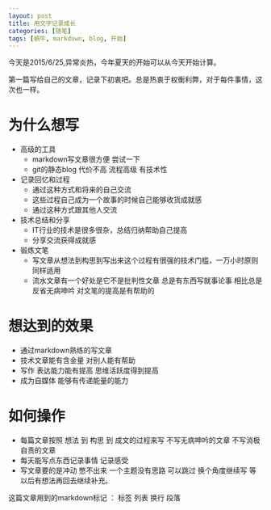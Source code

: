 ```yaml
---
layout: post
title: 用文字记录成长
categories: [随笔]
tags: [蜗牛, markdown, blog, 开始]
---
```


今天是2015/6/25,异常炎热，今年夏天的开始可以从今天开始计算。  

第一篇写给自己的文章，记录下初衷吧。总是热衷于权衡利弊，对于每件事情，这次也一样。

# 为什么想写
* 高级的工具
  * markdown写文章很方便 尝试一下
  * git的静态blog 代价不高 流程高级 有技术性
* 记录回忆和过程  
  * 通过这种方式和将来的自己交流
  * 这些过程自己成为一个故事的时候自己能够收货成就感
  * 通过这种方式跟其他人交流
* 技术总结和分享
  * IT行业的技术是很多很杂，总结归纳帮助自己提高
  * 分享交流获得成就感
* 锻炼文笔
  * 写文章从想法到构思到写出来这个过程有很强的技术门槛，一万小时原则同样适用
  * 流水文章有一个好处是它不是批判性文章 总是有东西写就事论事 相比总是反省无病呻吟 对文笔的提高是有帮助的
  

# 想达到的效果
* 通过markdown熟练的写文章
* 技术文章能有含金量 对别人能有帮助
* 写作 表达能力能有提高 思维活跃度得到提高
* 成为自媒体 能够有传递能量的能力

# 如何操作
* 每篇文章按照 想法 到 构思 到 成文的过程来写 不写无病呻吟的文章 不写消极自责的文章
* 每天能写点东西记录事情 记录感受
* 写文章要的是冲动 憋不出来 一个主题没有思路 可以跳过 换个角度继续写 等以后有想法再回去继续补充。


这篇文章用到的markdown标记 ： 标签 列表 换行 段落